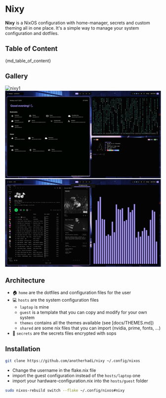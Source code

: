 
# Nixy

**Nixy** is a NixOS configuration with home-manager, secrets and custom theming all in one place.
It's a simple way to manage your system configuration and dotfiles.

## Table of Content

{md_table_of_content}

## Gallery

![nixy1](docs/src/nixy/1.png)
![nixy2](docs/src/nixy/2.png)
![nixy3](docs/src/nixy/3.png)

## Architecture

- 🏠 `home` are the dotfiles and configuration files for the user
- 💻 `hosts` are the system configuration files
  - `laptop` is mine
  - `guest` is a template that you can copy and modify for your own system
  - `themes` contains all the themes available (see [docs/THEMES.md])
  - `shared` are some nix files that you can import (nvidia, prime, fonts, ...)
- 🤫 `secrets` are the secrets files encrypted with sops

## Installation

```sh
git clone https://github.com/anotherhadi/nixy ~/.config/nixos
```

- Change the username in the flake.nix file
- import the guest configuration instead of the `hosts/laptop` one
- import your hardware-configuration.nix into the `hosts/guest` folder

```sh
sudo nixos-rebuild switch --flake ~/.config/nixos#nixy
```
